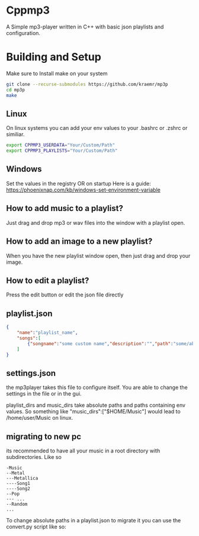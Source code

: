 # Cppmp3
A Simple mp3-player written in C++ with basic json playlists and configuration.

# Building and Setup
Make sure to Install make on your system
```bash
git clone --recurse-submodules https://github.com/kraemr/mp3p
cd mp3p
make
```
## Linux
On linux systems you can add your env values to your .bashrc or .zshrc or similiar.

```bash
export CPPMP3_USERDATA="Your/Custom/Path"
export CPPMP3_PLAYLISTS="Your/Custom/Path"
```

## Windows
Set the values in the registry OR on startup
Here is a guide: <br>
https://phoenixnap.com/kb/windows-set-environment-variable

## How to add music to a playlist?
Just drag and drop mp3 or wav files into the window with a playlist open.

## How to add an image to a new playlist?
When you have the new playlist window open, then just drag and drop your image.

## How to edit a playlist?
Press the edit button or edit the json file directly

## playlist.json
```json
{
    "name":"playlist_name",
    "songs":[
        {"songname":"some custom name","description":"","path":"some/absolutepath"},{"songname":"some custom name","path":"$SOME_ENV_VARIABLE"}
    ]
}
```


## settings.json
the mp3player takes this file to configure itself.
You are able to change the settings in the file or in the gui.

playlist_dirs and music_dirs take absolute paths and paths containing env values.
So something like "music_dirs":["$HOME/Music"] would lead to /home/user/Music on linux.

## migrating to new pc
its recommended to have all your music in a root directory with subdirectories.
Like so

```
-Music
--Metal
---Metallica
----Song1
----Song2
--Pop
--- ...
--Random
...
```

To change absolute paths in a playlist.json to migrate it you can use the convert.py script like so:
```

```




